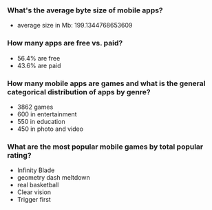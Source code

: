 ### What's the average byte size of mobile apps?
* average size in Mb: 199.1344768653609
### How many apps are free vs. paid?
* 56.4% are free
* 43.6% are paid
### How many mobile apps are games and what is the general categorical distribution of apps by genre?
* 3862 games
* 600 in entertainment
* 550 in education
* 450 in photo and video
### What are the most popular mobile games by total popular rating?
* Infinity Blade
* geometry dash meltdown
* real basketball
* Clear vision
* Trigger first
